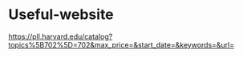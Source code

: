 # Useful-website

https://pll.harvard.edu/catalog?topics%5B702%5D=702&max_price=&start_date=&keywords=&url=
